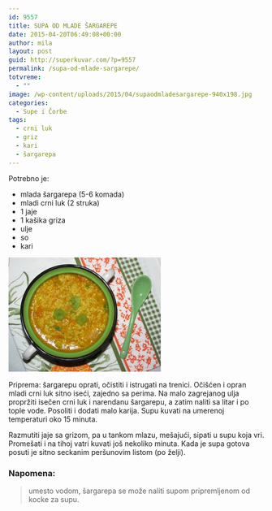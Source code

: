 ```yaml
---
id: 9557
title: SUPA OD MLADE ŠARGAREPE
date: 2015-04-20T06:49:08+00:00
author: mila
layout: post
guid: http://superkuvar.com/?p=9557
permalink: /supa-od-mlade-sargarepe/
totvreme:
  - ""
image: /wp-content/uploads/2015/04/supaodmladesargarepe-940x198.jpg
categories:
  - Supe i Čorbe
tags:
  - crni luk
  - griz
  - kari
  - šargarepa
---
```

Potrebno je:  
* mlada šargarepa (5-6 komada)  
* mladi crni luk (2 struka)  
* 1 jaje  
* 1 kašika griza  
* ulje  
* so  
* kari

[<img class="alignnone size-medium wp-image-9591" src="/wp-content/uploads/2015/04/supaodmladesargarepe-300x225.jpg" alt="supaodmladesargarepe" width="300" height="225" />](/wp-content/uploads/2015/04/supaodmladesargarepe-e1430748136997.jpg)

Priprema: šargarepu oprati, očistiti i istrugati na trenici. Očišćen i opran mladi crni luk sitno iseći, zajedno sa perima. Na malo zagrejanog ulja propržiti isečen crni luk i narendanu šargarepu, a zatim naliti sa litar i po tople vode. Posoliti i dodati malo karija. Supu kuvati na umerenoj temperaturi oko 15 minuta.

Razmutiti jaje sa grizom, pa u tankom mlazu, mešajući, sipati u supu koja vri. Promešati i na tihoj vatri kuvati još nekoliko minuta. Kada je supa gotova posuti je sitno seckanim peršunovim listom (po želji).

### Napomena:
> umesto vodom, šargarepa se može naliti supom pripremljenom od kocke za supu.